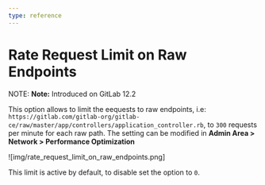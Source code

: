 ```yaml
---
type: reference
---
```


# Rate Request Limit on Raw Endpoints

NOTE: **Note:** Introduced on GitLab 12.2

This option allows to limit the eequests to raw endpoints, i.e: `https://gitlab.com/gitlab-org/gitlab-ce/raw/master/app/controllers/application_controller.rb`, to `300` requests per minute for each raw path. The setting can be modified in **Admin Area > Network > Performance Optimization**

![img/rate_request_limit_on_raw_endpoints.png]
 
This limit is active by default, to disable set the option to `0`.

